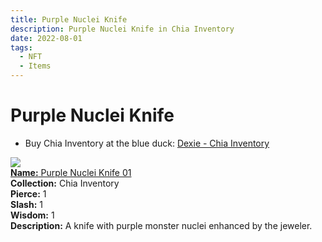 ```yaml
---
title: Purple Nuclei Knife
description: Purple Nuclei Knife in Chia Inventory
date: 2022-08-01
tags:
  - NFT
  - Items
---
```


# Purple Nuclei Knife

- Buy Chia Inventory at the blue duck: [Dexie - Chia Inventory](https://dexie.space/offers/col16fpva26fhdjp2echs3cr7c30gzl7qe67hu9grtsjcqldz354asjsyzp6wx/xch)

<div class="item_thumbnail_detail">
<img src="https://ei3xooyi2f3nzyakfxgolovleanjfz4fqpgbxr2icbt6lbr3.arweave.net/Ijd3OwjRdtzgCi-3M5bqrIBqS54WDzBvHSBBn5_YY70"><br/>
<div><a href="https://www.spacescan.io/xch/coin/0x62c7f43efef51864a7e7a892cbb8eb133a9858c05536d51d82794816da07b00b"><strong>Name:</strong> Purple Nuclei Knife 01</a></div>
<div><strong>Collection:</strong> Chia Inventory</div>
<div><strong>Pierce:</strong> 1</div>
<div><strong>Slash:</strong> 1</div>
<div><strong>Wisdom:</strong> 1</div>
<div><strong>Description:</strong> A knife with purple monster nuclei enhanced by the jeweler.</div>
</div>

